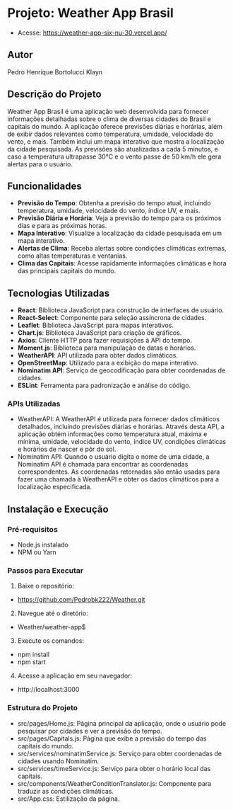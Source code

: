 # Projeto: Weather App Brasil

- Acesse: https://weather-app-six-nu-30.vercel.app/

## Autor

Pedro Henrique Bortolucci Klayn

## Descrição do Projeto

Weather App Brasil é uma aplicação web desenvolvida para fornecer informações detalhadas sobre o clima de diversas cidades do Brasil e capitais do mundo. A aplicação oferece previsões diárias e horárias, além de exibir dados relevantes como temperatura, umidade, velocidade do vento, e mais. Também inclui um mapa interativo que mostra a localização da cidade pesquisada. As previsões são atualizadas a cada 5 minutos, e caso a temperatura ultrapasse 30°C e o vento passe de 50 km/h ele gera alertas para o usuário.

## Funcionalidades

- **Previsão do Tempo**: Obtenha a previsão do tempo atual, incluindo temperatura, umidade, velocidade do vento, índice UV, e mais.
- **Previsão Diária e Horária**: Veja a previsão do tempo para os próximos dias e para as próximas horas.
- **Mapa Interativo**: Visualize a localização da cidade pesquisada em um mapa interativo.
- **Alertas de Clima**: Receba alertas sobre condições climáticas extremas, como altas temperaturas e ventanias.
- **Clima das Capitais**: Acesse rapidamente informações climáticas e hora das principais capitais do mundo.

## Tecnologias Utilizadas

- **React**: Biblioteca JavaScript para construção de interfaces de usuário.
- **React-Select**: Componente para seleção assíncrona de cidades.
- **Leaflet**: Biblioteca JavaScript para mapas interativos.
- **Chart.js**: Biblioteca JavaScript para criação de gráficos.
- **Axios**: Cliente HTTP para fazer requisições à API do tempo.
- **Moment.js**: Biblioteca para manipulação de datas e horários.
- **WeatherAPI**: API utilizada para obter dados climáticos.
- **OpenStreetMap**: Utilizado para a exibição do mapa interativo.
- **Nominatim API**: Serviço de geocodificação para obter coordenadas de cidades.
- **ESLint**: Ferramenta para padronização e análise do código.
  
### APIs Utilizadas

- WeatherAPI: A WeatherAPI é utilizada para fornecer dados climáticos detalhados, incluindo previsões diárias e horárias. Através desta API, a aplicação obtém informações como temperatura atual, máxima e mínima, umidade, velocidade do vento, índice UV, condições climáticas e horários de nascer e pôr do sol.
- Nominatim API: Quando o usuário digita o nome de uma cidade, a Nominatim API é chamada para encontrar as coordenadas correspondentes. As coordenadas retornadas são então usadas para fazer uma chamada à WeatherAPI e obter os dados climáticos para a localização especificada.

## Instalação e Execução

### Pré-requisitos

- Node.js instalado
- NPM ou Yarn

### Passos para Executar

1. Baixe o repositório:

- https://github.com/Pedrobk222/Weather.git

2. Navegue até o diretório:

- Weather/weather-app$

3. Execute os comandos:

- npm install
- npm start

4. Acesse a aplicação em seu navegador:

- http://localhost:3000

### Estrutura do Projeto

- src/pages/Home.js: Página principal da aplicação, onde o usuário pode pesquisar por cidades e ver a previsão do tempo.
- src/pages/Capitals.js: Página que exibe a previsão do tempo das capitais do mundo.
- src/services/nominatimService.js: Serviço para obter coordenadas de cidades usando Nominatim.
- src/services/timeService.js: Serviço para obter o horário local das capitais.
- src/components/WeatherConditionTranslator.js: Componente para traduzir as condições climáticas.
- src/App.css: Estilização da página.




   
   
